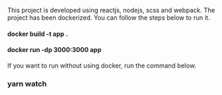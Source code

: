 This project is developed using reactjs, nodejs, scss and webpack.
The project has been dockerized. You can follow the steps below to run it.

#### docker build -t app .
#### docker run -dp 3000:3000 app

If you want to run without using docker, run the command below.

### yarn watch

